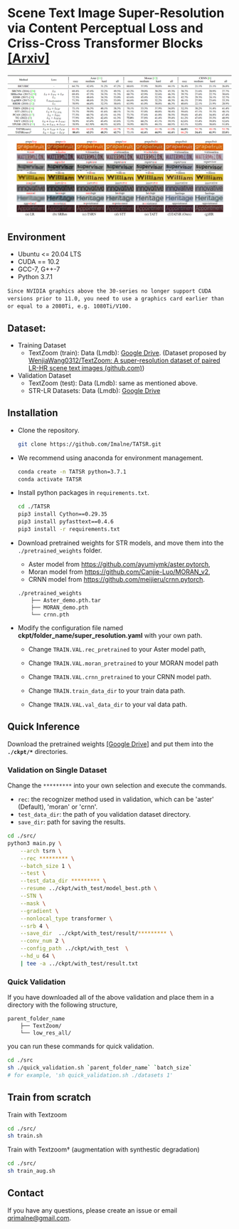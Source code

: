 # Scene Text Image Super-Resolution via Content Perceptual Loss and Criss-Cross Transformer Blocks [[Arxiv]](https://arxiv.org/abs/2210.06924)

![image-20240329235737207](./figures/teasor.png)

## **Environment**
- Ubuntu <= 20.04 LTS
- CUDA == 10.2
- GCC-7, G++-7
- Python 3.7.1

```Since NVIDIA graphics above the 30-series no longer support CUDA versions prior to 11.0, you need to use a graphics card earlier than or equal to a 2080Ti, e.g. 1080Ti/V100.```

## Dataset:

- Training Dataset
    - TextZoom (train): Data (Lmdb):  [Google Drive](https://drive.google.com/drive/folders/1WRVy-fC_KrembPkaI68uqQ9wyaptibMh?usp=sharing). (Dataset proposed by [WenjiaWang0312/TextZoom: A super-resolution dataset of paired LR-HR scene text images (github.com)](https://github.com/WenjiaWang0312/TextZoom))
- Validation Dataset
    - TextZoom (test): Data (Lmdb): same as mentioned above.
    - STR-LR Datasets: Data (Lmdb): [Google Drive](https://drive.google.com/drive/folders/1rrE0sUg2NgptbxMTn7pjOcoK2nKQ0vQZ?usp=sharing)

## **Installation**

* Clone the repository.

  ```bash
  git clone https://github.com/Imalne/TATSR.git
  ```

* We recommend using anaconda for environment management. 

  ```bash
  conda create -n TATSR python=3.7.1
  conda activate TATSR
  ```

- Install python packages in ```requirements.txt```.
    ```bash
    cd ./TATSR
    pip3 install Cython==0.29.35
    pip3 install pyfasttext==0.4.6
    pip3 install -r requirements.txt
    ```

- Download pretrained weights for STR models, and move them into the `./pretrained_weights` folder.
    - Aster model from https://github.com/ayumiymk/aster.pytorch, 
    - Moran model from https://github.com/Canjie-Luo/MORAN_v2,
    - CRNN model from https://github.com/meijieru/crnn.pytorch.
    ```
    ./pretrained_weights
        ├── Aster_demo.pth.tar
        ├── MORAN_demo.pth
        └── crnn.pth
    ```

- Modify the configuration file named **ckpt/folder_name/super_resolution.yaml** with your own path.
    - Change `TRAIN.VAL.rec_pretrained` to your Aster model path, 

    - Change `TRAIN.VAL.moran_pretrained` to your MORAN model path
    
    - Change `TRAIN.VAL.crnn_pretrained` to your CRNN  model path.
    
    - Change `TRAIN.train_data_dir` to your train data path.
    - Change `TRAIN.VAL.val_data_dir` to your val data path.



## **Quick Inference**
Download the pretrained weights [[Google Drive]](https://drive.google.com/drive/folders/1T15Kotp1eliNR1qIlXG6SeYKuoGB3lPL?usp=sharing) and put them into the **`./ckpt/*`** directories.



### Validation on Single Dataset

Change the `*********` into your own selection and execute the commands.
- `rec`: the recognizer method used in validation, which can be 'aster' (Default), 'moran' or 'crnn'.
- `test_data_dir`: the path of you validation dataset directory.
- `save_dir`: path for saving the results.
```bash
cd ./src/
python3 main.py \
    --arch tsrn \
    --rec ********* \
    --batch_size 1 \
    --test \
    --test_data_dir ********* \
    --resume ../ckpt/with_test/model_best.pth \
    --STN \
    --mask \
    --gradient \
    --nonlocal_type transformer \
    --srb 4 \
    --save_dir  ../ckpt/with_test/result/********* \
    --conv_num 2 \
    --config_path ../ckpt/with_test  \
    --hd_u 64 \
    | tee -a ../ckpt/with_test/result.txt
```



### Quick Validation

If you have downloaded all of the above validation and place them in a directory with the following structure,
```
parent_folder_name
    ├── TextZoom/
    └── low_res_all/
```
you can run these commands for quick validation.
```bash
cd ./src
sh ./quick_validation.sh `parent_folder_name` `batch_size` 
# for example, 'sh quick_validation.sh ./datasets 1'
```



## **Train from scratch**

Train with Textzoom
```bash
cd ./src/
sh train.sh
```

Train with Textzoom† (augmentation with synthestic degradation)

```bash
cd ./src/
sh train_aug.sh
```

## Contact

If you have any questions, please create an issue or email [qrimalne@gmail.com](mailto:qrimalne@gmail.com).
